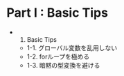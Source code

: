 # Part I : Basic Tips

- 1. Basic Tips
    - 1-1. グローバル変数を乱用しない
    - 1-2. forループを極める
    - 1-3. 暗黙の型変換を避ける